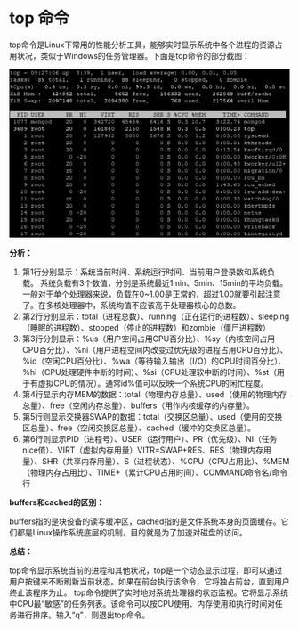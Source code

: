 # top 命令

top命令是Linux下常用的性能分析工具，能够实时显示系统中各个进程的资源占用状况，类似于Windows的任务管理器。下面是top命令的部分截图：

![image](https://github.com/ZZULI-TECH/interview/blob/master/images/linux-top.png?raw=true)

**分析：** 

1. 第1行分别显示：系统当前时间、系统运行时间、当前用户登录数和系统负载。 
系统负载有3个数值，分别是系统最近1min、5min、15min的平均负载。一般对于单个处理器来说，负载在0~1.00是正常的，超过1.00就要引起注意了。在多核处理器中，系统均值不应该高于处理器核心的总数。 
2. 第2行分别显示：total（进程总数）、running（正在运行的进程数）、sleeping（睡眠的进程数）、stopped（停止的进程数）和zombie（僵尸进程数） 
3. 第3行分别显示：%us（用户空间占用CPU百分比）、%sy（内核空间占用CPU百分比）、%ni（用户进程空间内改变过优先级的进程占用CPU百分比）、%id（空闲CPU百分比）、%wa（等待输入输出（I/O）的CPU时间百分比）、%hi（CPU处理硬件中断的时间）、%si（CPU处理软中断的时间）、%st（用于有虚拟CPU的情况）。通常id%值可以反映一个系统CPU的闲忙程度。 
4. 第4行显示内存MEM的数据：total（物理内存总量）、used（使用的物理内存总量）、free（空闲内存总量）、buffers（用作内核缓存的内存量）。 
5. 第5行则显示交换器SWAP的数据：total（交换区总量）、used（使用的交换区总量）、free（空闲交换区总量）、cached（缓冲的交换区总量）。 
5. 第6行则显示PID（进程号）、USER（运行用户）、PR（优先级）、NI（任务nice值）、VIRT（虚拟内存用量）VITR=SWAP+RES、RES（物理内存用量）、SHR（共享内存用量）、S（进程状态）、%CPU（CPU占用比）、%MEM（物理内存占用比）、TIME+（累计CPU占用时间）、COMMAND命令名/命令行

**buffers和cached的区别：**

buffers指的是块设备的读写缓冲区，cached指的是文件系统本身的页面缓存。它们都是Linux操作系统底层的机制，目的就是为了加速对磁盘的访问。

**总结：** 

top命令显示系统当前的进程和其他状况，top是一个动态显示过程，即可以通过用户按键来不断刷新当前状态。如果在前台执行该命令，它将独占前台，直到用户终止该程序为止。 
top命令提供了实时地对系统处理器的状态监视。它将显示系统中CPU最“敏感”的任务列表。该命令可以按CPU使用、内存使用和执行时间对任务进行排序。输入“q”，则退出top命令。